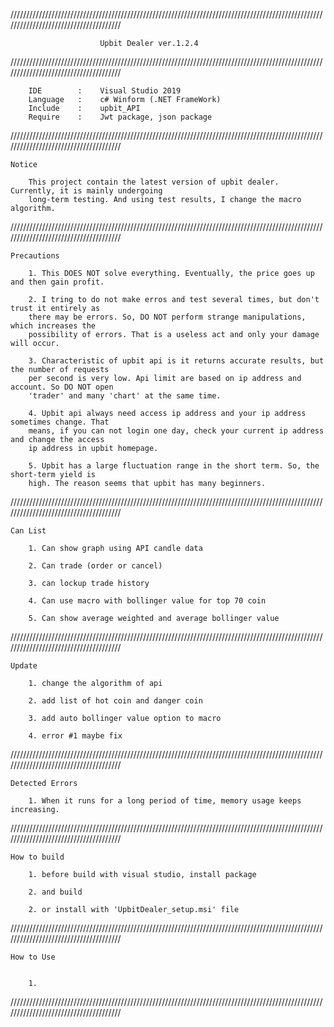 
//////////////////////////////////////////////////////////////////////////////////////////////////////////////////////////////////////

						Upbit Dealer ver.1.2.4

//////////////////////////////////////////////////////////////////////////////////////////////////////////////////////////////////////

		IDE        :	Visual Studio 2019
		Language   :	c# Winform (.NET FrameWork)
		Include    :	upbit_API
		Require    :	Jwt package, json package

//////////////////////////////////////////////////////////////////////////////////////////////////////////////////////////////////////

	Notice

		This project contain the latest version of upbit dealer. Currently, it is mainly undergoing
		long-term testing. And using test results, I change the macro algorithm.


//////////////////////////////////////////////////////////////////////////////////////////////////////////////////////////////////////

	Precautions
	
		1. This DOES NOT solve everything. Eventually, the price goes up and then gain profit.

		2. I tring to do not make erros and test several times, but don't trust it entirely as
		there may be errors. So, DO NOT perform strange manipulations, which increases the
		possibility of errors. That is a useless act and only your damage will occur.
	
		3. Characteristic of upbit api is it returns accurate results, but the number of requests
		per second is very low. Api limit are based on ip address and account. So DO NOT open
		'trader' and many 'chart' at the same time.

		4. Upbit api always need access ip address and your ip address sometimes change. That
		means, if you can not login one day, check your current ip address and change the access
		ip address in upbit homepage.

		5. Upbit has a large fluctuation range in the short term. So, the short-term yield is
		high. The reason seems that upbit has many beginners.


//////////////////////////////////////////////////////////////////////////////////////////////////////////////////////////////////////


	Can List

		1. Can show graph using API candle data

		2. Can trade (order or cancel)

		3. can lockup trade history

		4. Can use macro with bollinger value for top 70 coin

		5. Can show average weighted and average bollinger value


//////////////////////////////////////////////////////////////////////////////////////////////////////////////////////////////////////

	Update

		1. change the algorithm of api

		2. add list of hot coin and danger coin

		3. add auto bollinger value option to macro

		4. error #1 maybe fix

		
//////////////////////////////////////////////////////////////////////////////////////////////////////////////////////////////////////

	Detected Errors

		1. When it runs for a long period of time, memory usage keeps increasing.

		
//////////////////////////////////////////////////////////////////////////////////////////////////////////////////////////////////////

	How to build

		1. before build with visual studio, install package

		2. and build

		2. or install with 'UpbitDealer_setup.msi' file 


//////////////////////////////////////////////////////////////////////////////////////////////////////////////////////////////////////

	How to Use


		1. 


//////////////////////////////////////////////////////////////////////////////////////////////////////////////////////////////////////
